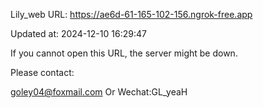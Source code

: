 Lily_web URL: https://ae6d-61-165-102-156.ngrok-free.app

Updated at: 2024-12-10 16:29:47

If you cannot open this URL, the server might be down.

Please contact: 

goley04@foxmail.com Or Wechat:GL_yeaH